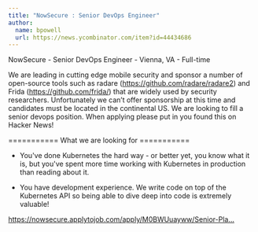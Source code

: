 ```yaml
---
title: "NowSecure : Senior DevOps Engineer"
author:
  name: bpowell
  url: https://news.ycombinator.com/item?id=44434686
---
```


<JobNavigation />

NowSecure - Senior DevOps Engineer - Vienna, VA - Full-time

We are leading in cutting edge mobile security and sponsor a number of open-source tools such as radare (<a href="https:&#x2F;&#x2F;github.com&#x2F;radare&#x2F;radare2">https:&#x2F;&#x2F;github.com&#x2F;radare&#x2F;radare2</a>) and Frida (<a href="https:&#x2F;&#x2F;github.com&#x2F;frida&#x2F;">https:&#x2F;&#x2F;github.com&#x2F;frida&#x2F;</a>) that are widely used by security researchers. Unfortunately we can’t offer sponsorship at this time and candidates must be located in the continental US. We are looking to fill a senior devops position.
When applying please put in you found this on Hacker News!

=========== What we are looking for ===========

- You&#x27;ve done Kubernetes the hard way - or better yet, you know what it is, but you&#x27;ve spent more time working with Kubernetes in production than reading about it.

- You have development experience. We write code on top of the Kubernetes API so being able to dive deep into code is extremely valuable!

<a href="https:&#x2F;&#x2F;nowsecure.applytojob.com&#x2F;apply&#x2F;M0BWUuayww&#x2F;Senior-Platform-Engineer" rel="nofollow">https:&#x2F;&#x2F;nowsecure.applytojob.com&#x2F;apply&#x2F;M0BWUuayww&#x2F;Senior-Pla...</a>
<JobApplication />
